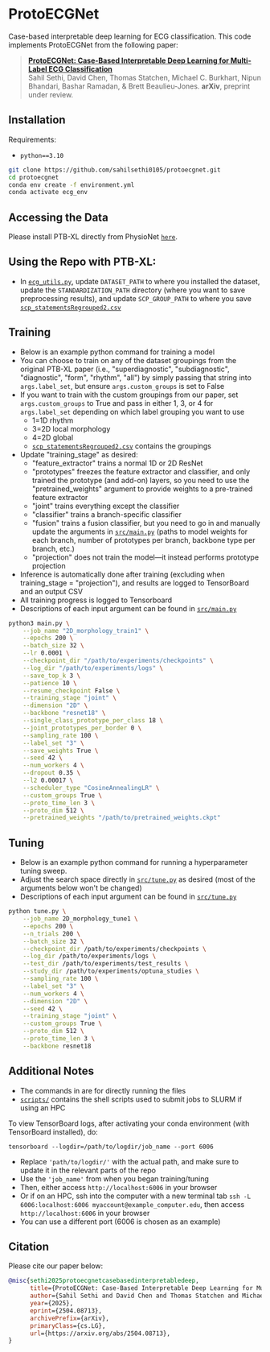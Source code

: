 # ProtoECGNet
Case-based interpretable deep learning for ECG classification. This code implements ProtoECGNet from the following paper: 

> [**ProtoECGNet: Case-Based Interpretable Deep Learning for Multi-Label ECG Classification**](https://arxiv.org/abs/2504.08713)<br/>
 Sahil Sethi, David Chen, Thomas Statchen, Michael C. Burkhart, Nipun Bhandari, Bashar Ramadan, & Brett Beaulieu-Jones. <b>arXiv</b>, preprint under review.

## Installation

Requirements:

- `python==3.10`

```bash
git clone https://github.com/sahilsethi0105/protoecgnet.git
cd protoecgnet
conda env create -f environment.yml
conda activate ecg_env
```

## Accessing the Data
Please install PTB-XL directly from PhysioNet [`here`](https://physionet.org/content/ptb-xl/1.0.3/). 

## Using the Repo with PTB-XL: 
- In [`ecg_utils.py`](https://github.com/sahilsethi0105/bbj_ecg/blob/main/src/ecg_utils.py), update ```DATASET_PATH``` to where you installed the dataset, update the ```STANDARDIZATION_PATH``` directory (where you want to save preprocessing results), and update ```SCP_GROUP_PATH``` to where you save [`scp_statementsRegrouped2.csv`](https://github.com/sahilsethi0105/protoecgnet/blob/main/scp_statementsRegrouped2.csv)

## Training
 - Below is an example python command for training a model
 - You can choose to train on any of the dataset groupings from the original PTB-XL paper (i.e., "superdiagnostic", "subdiagnostic", "diagnostic", "form", "rhythm", "all") by simply passing that string into ```args.label_set```, but ensure ```args.custom_groups``` is set to False
 - If you want to train with the custom groupings from our paper, set ```args.custom_groups``` to True and pass in either 1, 3, or 4 for ```args.label_set``` depending on which label grouping you want to use
   - 1=1D rhythm
   - 3=2D local morphology
   - 4=2D global
   - [`scp_statementsRegrouped2.csv`](https://github.com/sahilsethi0105/protoecgnet/blob/main/scp_statementsRegrouped2.csv) contains the groupings
 - Update "training_stage" as desired: 
    - "feature_extractor" trains a normal 1D or 2D ResNet
    - "prototypes" freezes the feature extractor and classifier, and only trained the prototype (and add-on) layers, so you need to use the "pretrained_weights" argument to provide weights to a pre-trained feature extractor
    - "joint" trains everything except the classifier
    - "classifier" trains a branch-specific classifier
    - "fusion" trains a fusion classifier, but you need to go in and manually update the arguments in [`src/main.py`](https://github.com/sahilsethi0105/protoecgnet/blob/main/src/main.py) (paths to model weights for each branch, number of prototypes per branch, backbone type per branch, etc.)
    - "projection" does not train the model—it instead performs prototype projection
 - Inference is automatically done after training (excluding when training_stage = "projection"), and results are logged to TensorBoard and an output CSV
 - All training progress is logged to Tensorboard
 - Descriptions of each input argument can be found in [`src/main.py`](https://github.com/sahilsethi0105/protoecgnet/blob/main/src/main.py)

```bash
python3 main.py \
    --job_name "2D_morphology_train1" \
    --epochs 200 \
    --batch_size 32 \
    --lr 0.0001 \
    --checkpoint_dir "/path/to/experiments/checkpoints" \
    --log_dir "/path/to/experiments/logs" \
    --save_top_k 3 \
    --patience 10 \
    --resume_checkpoint False \
    --training_stage "joint" \
    --dimension "2D" \
    --backbone "resnet18" \
    --single_class_prototype_per_class 18 \
    --joint_prototypes_per_border 0 \
    --sampling_rate 100 \
    --label_set "3" \
    --save_weights True \
    --seed 42 \
    --num_workers 4 \
    --dropout 0.35 \
    --l2 0.00017 \
    --scheduler_type "CosineAnnealingLR" \
    --custom_groups True \
    --proto_time_len 3 \
    --proto_dim 512 \
    --pretrained_weights "/path/to/pretrained_weights.ckpt"
```


## Tuning
 - Below is an example python command for running a hyperparameter tuning sweep.
 - Adjust the search space directly in [`src/tune.py`](https://github.com/sahilsethi0105/protoecgnet/blob/main/src/tune.py) as desired (most of the arguments below won't be changed)
 - Descriptions of each input argument can be found in [`src/tune.py`](https://github.com/sahilsethi0105/protoecgnet/blob/main/src/tune.py)

```bash
python tune.py \
    --job_name 2D_morphology_tune1 \
    --epochs 200 \
    --n_trials 200 \
    --batch_size 32 \
    --checkpoint_dir /path/to/experiments/checkpoints \
    --log_dir /path/to/experiments/logs \
    --test_dir /path/to/experiments/test_results \
    --study_dir /path/to/experiments/optuna_studies \
    --sampling_rate 100 \
    --label_set "3" \
    --num_workers 4 \
    --dimension "2D" \
    --seed 42 \
    --training_stage "joint" \
    --custom_groups True \
    --proto_dim 512 \
    --proto_time_len 3 \
    --backbone resnet18
```


## Additional Notes
 - The commands in  are for directly running the files
 - [`scripts/`](https://github.com/sahilsethi0105/protoecgnet/tree/main/scripts) contains the shell scripts used to submit jobs to SLURM if using an HPC

  To view TensorBoard logs, after activating your conda environment (with TensorBoard installed), do:
  ```
  tensorboard --logdir=/path/to/logdir/job_name --port 6006
  ```
   - Replace ```'path/to/logdir/'``` with the actual path, and make sure to update it in the relevant parts of the repo
   - Use the ```'job_name'``` from when you began training/tuning
   - Then, either access ```http://localhost:6006``` in your browser
   - Or if on an HPC, ssh into the computer with a new terminal tab ```ssh -L 6006:localhost:6006 myaccount@example_computer.edu```, then access ```http://localhost:6006``` in your browser
   - You can use a different port (6006 is chosen as an example)

## Citation

Please cite our paper below: 

```bibtex
@misc{sethi2025protoecgnetcasebasedinterpretabledeep,
      title={ProtoECGNet: Case-Based Interpretable Deep Learning for Multi-Label ECG Classification with Contrastive Learning}, 
      author={Sahil Sethi and David Chen and Thomas Statchen and Michael C. Burkhart and Nipun Bhandari and Bashar Ramadan and Brett Beaulieu-Jones},
      year={2025},
      eprint={2504.08713},
      archivePrefix={arXiv},
      primaryClass={cs.LG},
      url={https://arxiv.org/abs/2504.08713}, 
}
```

